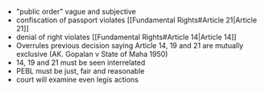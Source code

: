 - "public order" vague and subjective
- confiscation of passport violates [[Fundamental Rights#Article 21|Article 21]]
- denial of right violates [[Fundamental Rights#Article 14|Article 14]]
- Overrules previous decision saying Article 14, 19 and 21 are mutually exclusive (AK. Gopalan v State of Maha 1950)
- 14, 19 and 21 must be seen interrelated
- PEBL must be just, fair and reasonable
- court will examine even legis actions